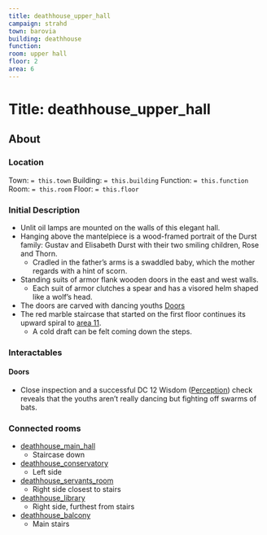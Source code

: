 ```yaml
---
title: deathhouse_upper_hall
campaign: strahd
town: barovia
building: deathhouse
function: 
room: upper hall
floor: 2
area: 6
---
```

# Title: deathhouse_upper_hall
## About
### Location
Town: `= this.town`
Building: `= this.building`
Function: `= this.function`
Room: `= this.room`
Floor: `= this.floor` 
### Initial Description
- Unlit oil lamps are mounted on the walls of this elegant hall. 
- Hanging above the mantelpiece is a wood-framed portrait of the Durst family: Gustav and Elisabeth Durst with their two smiling children, Rose and Thorn.
	- Cradled in the father’s arms is a swaddled baby, which the mother regards with a hint of scorn.
- Standing suits of armor flank wooden doors in the east and west walls. 
	- Each suit of armor clutches a spear and has a visored helm shaped like a wolf’s head.
- The doors are carved with dancing youths [Doors](#Doors)
- The red marble staircase that started on the first floor continues its upward spiral to [area 11](https://www.dndbeyond.com/sources/cos/appendix-b-death-house#11Balcony "area 11").
	- A cold draft can be felt coming down the steps.
### Interactables
#### Doors
- Close inspection and a successful DC 12 Wisdom ([Perception](https://www.dndbeyond.com/compendium/rules/basic-rules/using-ability-scores#Perception)) check reveals that the youths aren’t really dancing but fighting off swarms of bats.
### Connected rooms
- [deathhouse_main_hall](floor1/deathhouse_main_hall.md)
	- Staircase down
- [deathhouse_conservatory](floor2/deathhouse_conservatory.md)
	- Left side
- [deathhouse_servants_room](floor2/deathhouse_servants_room.md)
	- Right side closest to stairs
- [deathhouse_library](floor2/deathhouse_library.md)
	- Right side, furthest from stairs
- [deathhouse_balcony](floor3/deathhouse_balcony.md)
	- Main stairs